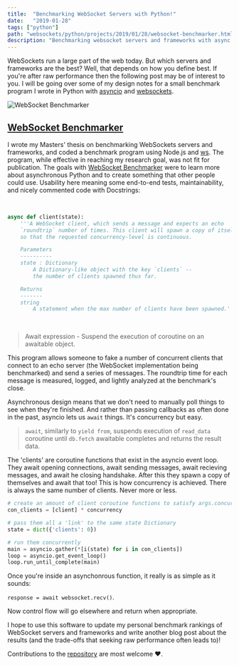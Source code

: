 ```yaml
---
title:  "Benchmarking WebSocket Servers with Python!"
date:   "2019-01-28"
tags: ["python"]
path: "websockets/python/projects/2019/01/28/websocket-benchmarker.html"
description: "Benchmarking websocket servers and frameworks with async Python."
---
```


WebSockets run a large part of the web today. But which servers and frameworks are the best? Well, that depends on how you define best. If you're after raw performance then the following post may be of interest to you. I will be going over some of my design notes for a small benchmark program I wrote in Python with [asyncio](https://docs.python.org/3/library/asyncio.html) and [websockets](https://github.com/aaugustin/websockets).

![WebSocket Benchmarker](wsbenchheader.png)

## [WebSocket Benchmarker](https://github.com/healeycodes/websocket-benchmarker)

I wrote my Masters' thesis on benchmarking WebSockets servers and frameworks, and coded a benchmark program using Node.js and [ws](https://github.com/websockets/ws). The program, while effective in reaching my research goal, was not fit for publication. The goals with [WebSocket Benchmarker](https://github.com/healeycodes/websocket-benchmarker) were to learn more about asynchronous Python and to create something that other people could use. Usability here meaning some end-to-end tests, maintainability, and nicely commented code with Docstrings:

<br>

```python
async def client(state):
    '''A WebSocket client, which sends a message and expects an echo
    `roundtrip` number of times. This client will spawn a copy of itself afterwards,
    so that the requested concurrency-level is continuous.

    Parameters
    ----------
    state : Dictionary
        A Dictionary-like object with the key `clients` --
        the number of clients spawned thus far.

    Returns
    -------
    string
        A statement when the max number of clients have been spawned.'''
```

<br>

> Await expression - Suspend the execution of coroutine on an awaitable object.

This program allows someone to fake a number of concurrent clients that connect to an echo server (the WebSocket implementation being benchmarked) and send a series of messages. The roundtrip time for each message is measured, logged, and lightly analyzed at the benchmark's close.

Asynchronous design means that we don't need to manually poll things to see when they're finished. And rather than passing callbacks as often done in the past, asyncio lets us `await` things. It's concurrency but easy.

>`await`, similarly to `yield from`, suspends execution of `read_data` coroutine until `db.fetch` awaitable completes and returns the result data.

The 'clients' are coroutine functions that exist in the asyncio event loop. They await opening connections, await sending messages, await recieving messages, and await he closing handshake. After this they spawn a copy of themselves and await that too! This is how concurrency is achieved. There is always the same number of clients. Never more or less.

```python
# create an amount of client coroutine functions to satisfy args.concurrency
con_clients = [client] * concurrency

# pass them all a 'link' to the same state Dictionary
state = dict({'clients': 0})

# run them concurrently
main = asyncio.gather(*[i(state) for i in con_clients])
loop = asyncio.get_event_loop()
loop.run_until_complete(main)
```

Once you're inside an asynchonrous function, it really is as simple as it sounds:

`response = await websocket.recv()`.

Now control flow will go elsewhere and return when appropriate.

I hope to use this software to update my personal benchmark rankings of WebSocket servers and frameworks and write another blog post about the results (and the trade-offs that seeking raw performance often leads to)!

Contributions to the [repository](https://github.com/healeycodes/websocket-benchmarker) are most welcome ❤️.

